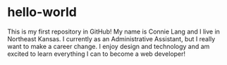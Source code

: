 # hello-world
This is my first repository in GitHub!
My name is Connie Lang and I live in Northeast Kansas.  I currently as an Administrative Assistant, but I really want to make a career change.  I enjoy design and technology and am excited to learn everything I can to become a web developer!  
